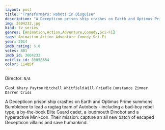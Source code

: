 ```yaml
---
layout: post
title: "Transformers: Robots in Disguise"
description: "A Decepticon prison ship crashes on Earth and Optimus Prime summons Bumblebee to lead a ragtag team of Autobots - including a bad-boy rebel type, a by-the-book Elite Guard cadet, a loudmouth Dinobot and a hyperactive Mini-con. Their mission: capture an all new batch of escaped Decepticon villains and save humankind..."
img: 3604232.jpg
kind: tv series
genres: [Animation,Action,Adventure,Comedy,Sci-Fi]
tags: Animation Action Adventure Comedy Sci-Fi 
year: 2014
imdb_rating: 6.0
votes: 801
imdb_id: 3604232
netflix_id: 80058654
color: 114b5f
---
```

Director: `N/A`  

Cast: `Khary Payton` `Mitchell Whitfield` `Will Friedle` `Constance Zimmer` `Darren Criss` 

A Decepticon prison ship crashes on Earth and Optimus Prime summons Bumblebee to lead a ragtag team of Autobots - including a bad-boy rebel type, a by-the-book Elite Guard cadet, a loudmouth Dinobot and a hyperactive Mini-con. Their mission: capture an all new batch of escaped Decepticon villains and save humankind.